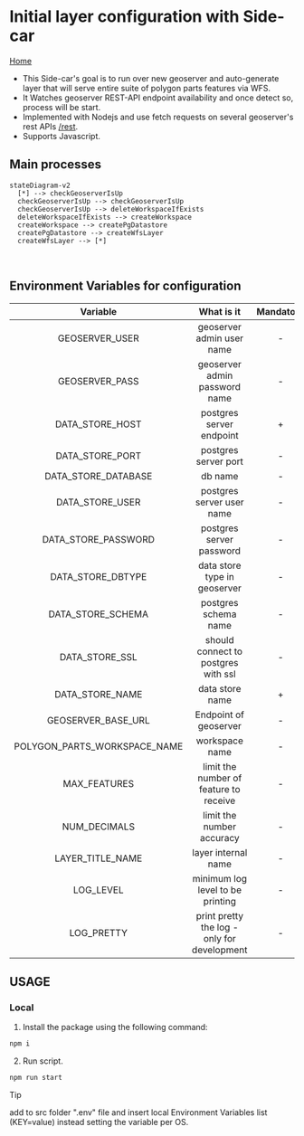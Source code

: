 # Initial layer configuration with Side-car
[Home](../README.md)
* This Side-car's goal is to run over new geoserver and auto-generate layer that will serve entire suite of polygon parts features via WFS.
* It Watches geoserver REST-API endpoint availability and once detect so, process will be start.
* Implemented with Nodejs and use fetch requests on several geoserver's rest APIs [/rest](https://docs.geoserver.org/main/en/user/rest/index.html).
* Supports Javascript.

## Main processes

```mermaid
stateDiagram-v2
  [*] --> checkGeoserverIsUp
  checkGeoserverIsUp --> checkGeoserverIsUp
  checkGeoserverIsUp --> deleteWorkspaceIfExists
  deleteWorkspaceIfExists --> createWorkspace
  createWorkspace --> createPgDatastore
  createPgDatastore --> createWfsLayer
  createWfsLayer --> [*]
```

<br>

## Environment Variables for configuration
| Variable | What is it | Mandatory   | Default |
| :---:   | :---: | :---: | :---: |
| GEOSERVER_USER | geoserver admin user name | - | admin |
| GEOSERVER_PASS | geoserver admin password name | - | geoserver |
| DATA_STORE_HOST | postgres server endpoint | + | - |
| DATA_STORE_PORT | postgres server port | - | 5432 |
| DATA_STORE_DATABASE | db name | - | polygon_parts |
| DATA_STORE_USER | postgres server user name | - | postgres |
| DATA_STORE_PASSWORD | postgres server password | - | postgres |
| DATA_STORE_DBTYPE | data store type in geoserver | - | postgis |
| DATA_STORE_SCHEMA | postgres schema name | - | polygon_parts |
| DATA_STORE_SSL | should connect to postgres with ssl | - | DISABLED |
| DATA_STORE_NAME | data store name | + | polygon_parts |
| GEOSERVER_BASE_URL | Endpoint of geoserver  | - | http://localhost:8080/geoserver |
| POLYGON_PARTS_WORKSPACE_NAME | workspace name | - | polygon_parts |
| MAX_FEATURES | limit the number of feature to receive | - | 10 |
| NUM_DECIMALS | limit the number accuracy | - | 10 |
| LAYER_TITLE_NAME | layer internal name | - | polygon_parts |
| LOG_LEVEL | minimum log level to be printing | - | info |
| LOG_PRETTY | print pretty the log - only for development | - | FALSE |

## USAGE

### Local
1. Install the package using the following command:
   
```bash 
npm i 
 ```

2. Run script.
 ```bash
npm run start
```

> [!TIP]
> add to src folder ".env" file and insert local Environment Variables list (KEY=value) instead setting the variable per OS.

